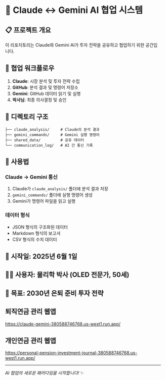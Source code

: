 # 🤖 Claude ↔️ Gemini AI 협업 시스템

## 📋 프로젝트 개요
이 리포지토리는 Claude와 Gemini AI가 투자 전략을 공유하고 협업하기 위한 공간입니다.

## 🔄 협업 워크플로우
1. **Claude**: 시장 분석 및 투자 전략 수립
2. **GitHub**: 분석 결과 및 명령어 저장소
3. **Gemini**: GitHub 데이터 읽기 및 실행
4. **박사님**: 최종 의사결정 및 승인

## 📁 디렉토리 구조
```
├── claude_analysis/     # Claude의 분석 결과
├── gemini_commands/     # Gemini 실행 명령어
├── shared_data/         # 공유 데이터
└── communication_log/   # AI 간 통신 기록
```

## 🎯 사용법
### Claude → Gemini 통신
1. Claude가 `claude_analysis/` 폴더에 분석 결과 저장
2. `gemini_commands/` 폴더에 실행 명령어 생성
3. Gemini가 명령어 파일을 읽고 실행

### 데이터 형식
- JSON 형식의 구조화된 데이터
- Markdown 형식의 보고서
- CSV 형식의 수치 데이터

## 🚀 시작일: 2025년 6월 1일
## 👨‍🔬 사용자: 물리학 박사 (OLED 전문가, 50세)
## 🎯 목표: 2030년 은퇴 준비 투자 전략

## 퇴직연금 관리 웹앱
https://claude-gemini-380588746768.us-west1.run.app/

## 개인연금 관리 웹앱
https://personal-pension-investment-journal-380588746768.us-west1.run.app/


---
*AI 협업의 새로운 패러다임을 시작합니다!* ✨
